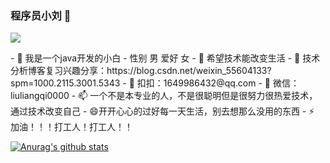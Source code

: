 ### 程序员小刘 👋
<p>
<img src="https://gitee.com/uploads/images/2018/0622/114635_dcc5eb70_1258290.png" >
</P>
- 🔭 我是一个java开发的小白
- 性别 男  爱好 女
- 🌱 希望技术能改变生活
- 👯 技术分析博客复习兴趣分享：https://blog.csdn.net/weixin_55604133?spm=1000.2115.3001.5343
- 🤔 扣扣：1649986432@qq.com
- 💬 微信：liuliangqi0000
- 📫 一个不是本专业的人，不是很聪明但是很努力很热爱技术，通过技术改变自己
- 😄开开心心的过好每一天生活，别去想那么没用的东西
- ⚡ 加油！！！打工人！打工人！！


[![Anurag's github stats](https://github-readme-stats.vercel.app/api?username=private-llq)](https://github.com/anuraghazra/github-readme-stats)





